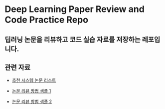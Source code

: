 # Deep Learning Paper Review and Code Practice Repo

## 딥러닝 논문을 리뷰하고 코드 실습 자료를 저장하는 레포입니다.


## 관련 자료

- [추천 시스템 논문 리스트](https://recsys.acm.org/recsys21/accepted-contributions/?fbclid=IwAR3JaloFE7E9tZLoEwrXFU8RYsvjESb9UG5x-uDFIQ0wLA6mYm7DwjwNOpU)

- [논문 리뷰 방법 샘플 1](http://solarisailab.com/archives/569)

- [논문 리뷰 방법 샘플 2](https://lsjsj92.tistory.com/615)
